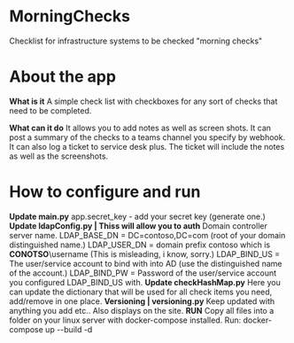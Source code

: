 # MorningChecks
Checklist for infrastructure systems to be checked "morning checks"

# About the app
**What is it**
A simple check list with checkboxes for any sort of checks that need to be completed.

**What can it do**
It allows you to add notes as well as screen shots.
It can post a summary of the checks to a teams channel you specify by webhook.
It can also log a ticket to service desk plus.  The ticket will include the notes as well as the screenshots.

# How to configure and run
**Update main.py**
app.secret_key - add your secret key (generate one.)
**Update ldapConfig.py | Thiss will allow you to auth**
Domain controller server name.
LDAP_BASE_DN = DC=contoso,DC=com (root of your domain distinguished name.)
LDAP_USER_DN = domain prefix contoso which is **CONOTSO**\username (This is misleading, i know, sorry.)
LDAP_BIND_US = The user/service account to bind with into AD (use the distinguished name of the account.)
LDAP_BIND_PW = Password of the user/service account you configured LDAP_BIND_US with.
**Update checkHashMap.py**
Here you can update the dictionary that will be used for all check items you need, add/remove in one place.
**Versioning | versioning.py**
Keep updated with anything you add etc.. Also displays on the site.
**RUN**
Copy all files into a folder on your linux server with docker-compose installed.
Run: docker-compose up --build -d